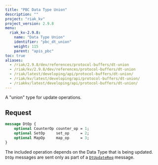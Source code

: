 ```yaml
---
title: "PBC Data Type Union"
description: ""
project: "riak_kv"
project_version: 2.9.8
menu:
  riak_kv-2.9.8:
    name: "Data Type Union"
    identifier: "pbc_dt_union"
    weight: 115
    parent: "apis_pbc"
toc: true
aliases:
  - /riak/2.9.8/dev/references/protocol-buffers/dt-union
  - /riak/kv/2.9.8/dev/references/protocol-buffers/dt-union
  - /riak/latest/developing/api/protocol-buffers/dt-union/
  - /riak/kv/latest/developing/api/protocol-buffers/dt-union/
  - /riakkv/latest/developing/api/protocol-buffers/dt-union/
---
```


A "union" type for update operations.

## Request

```protobuf
message DtOp {
    optional CounterOp counter_op = 1;
    optional SetOp     set_op     = 2;
    optional MapOp     map_op     = 3;
}
```

The included operation depends on the Data Type that is being updated.
`DtOp` messages are sent only as part of a [`DtUpdateReq`]({{<baseurl>}}riak/kv/2.9.8/developing/api/protocol-buffers/dt-store) message.



